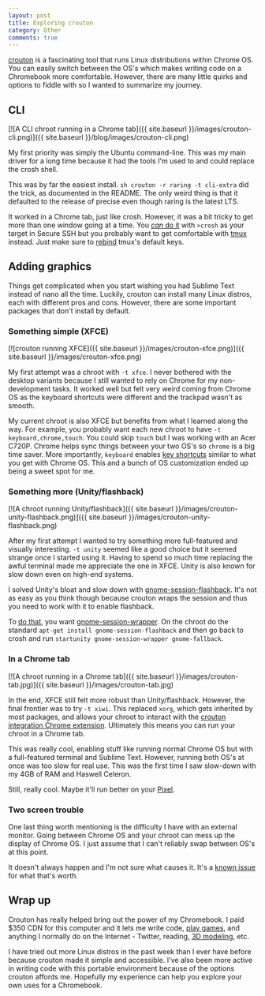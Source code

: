 ```yaml
---
layout: post
title: Exploring crouton
category: Other
comments: true
---
```


[crouton](https://github.com/dnschneid/crouton) is a fascinating tool that runs Linux distributions within Chrome OS. You can easily switch between the OS's which makes writing code on a Chromebook more comfortable. However, there are many little quirks and options to fiddle with so I wanted to summarize my journey.

## CLI

[![A CLI chroot running in a Chrome tab]({{ site.baseurl }}/images/crouton-cli.png)]({{ site.baseurl }}/blog/images/crouton-cli.png)

My first priority was simply the Ubuntu command-line. This was my main driver for a long time because it had the tools I'm used to and could replace the crosh shell.

This was by far the easiest install. `sh crouton -r raring -t cli-extra` did the trick, as documented in the README. The only weird thing is that it defaulted to the release of precise even though raring is the latest LTS.

It worked in a Chrome tab, just like crosh. However, it was a bit tricky to get more than one window going at a time. You [_can_ do it](https://github.com/adlr/croshwindow/issues/3) with `>crosh` as your target in Secure SSH but you probably want to get comfortable with [tmux](http://tmux.sourceforge.net/) instead. Just make sure to [rebind](https://github.com/JScott/configs/blob/master/dotfiles/.tmux.conf) tmux's default keys.

## Adding graphics

Things get complicated when you start wishing you had Sublime Text instead of nano all the time. Luckily, crouton can install many Linux distros, each with different pros and cons. However, there are some important packages that don't install by default.

### Something simple (XFCE)

[![crouton running XFCE]({{ site.baseurl }}/images/crouton-xfce.png)]({{ site.baseurl }}/images/crouton-xfce.png)

My first attempt was a chroot with `-t xfce`. I never bothered with the desktop variants because I still wanted to rely on Chrome for my non-development tasks. It worked well but felt very weird coming from Chrome OS as the keyboard shortcuts were different and the trackpad wasn't as smooth.

My current chroot is also XFCE but benefits from what I learned along the way. For example, you probably want each new chroot to have `-t keyboard,chrome,touch`. You could skip `touch` but I was working with an Acer C720P. Chrome helps sync things between your two OS's so `chrome` is a big time saver. More importantly, `keyboard` enables [key shortcuts](http://www.reddit.com/r/chrubuntu/comments/1rsxkd/list_of_fixes_for_xubuntu_1310_on_the_acer_c720/ch74rbg) similar to what you get with Chrome OS. This and a bunch of OS customization ended up being a sweet spot for me.

### Something more (Unity/flashback)

[![A chroot running Unity/flashback]({{ site.baseurl }}/images/crouton-unity-flashback.png)]({{ site.baseurl }}/images/crouton-unity-flashback.png)

After my first attempt I wanted to try something more full-featured and visually interesting. `-t unity` seemed like a good choice but it seemed strange once I started using it. Having to spend so much time replacing the awful terminal made me appreciate the one in XFCE. Unity is also known for slow down even on high-end systems.

I solved Unity's bloat and slow down with [gnome-session-flashback](https://wiki.gnome.org/Projects/GnomeFlashback). It's not as easy as you think though because crouton wraps the session and thus you need to work with it to enable flashback.

To [do that](https://github.com/dnschneid/crouton/issues/352), you want [gnome-session-wrapper](https://github.com/dnschneid/crouton/blob/master/chroot-bin/gnome-session-wrapper). On the chroot do the standard `apt-get install gnome-session-flashback` and then go back to crosh and run `startunity gnome-session-wrapper gnome-fallback`.

### In a Chrome tab

[![A chroot running in a Chrome tab]({{ site.baseurl }}/images/crouton-tab.jpg)]({{ site.baseurl }}/images/crouton-tab.jpg)

In the end, XFCE still felt more robust than Unity/flashback. However, the final frontier was to try `-t xiwi`. This replaced `xorg`, which gets inherited by most packages, and allows your chroot to interact with the [crouton integration Chrome extension](https://chrome.google.com/webstore/detail/crouton-integration/gcpneefbbnfalgjniomfjknbcgkbijom). Ultimately this means you can run your chroot in a Chrome tab.

This was really cool, enabling stuff like running normal Chrome OS but with a full-featured terminal and Sublime Text. However, running both OS's at once was too slow for real use. This was the first time I saw slow-down with my 4GB of RAM and Haswell Celeron.

Still, really cool. Maybe it'll run better on your [Pixel](https://www.google.com/chrome/devices/google-chromebook-pixel/).

### Two screen trouble

One last thing worth mentioning is the difficulty I have with an external monitor. Going between Chrome OS and your chroot can mess up the display of Chrome OS. I just assume that I can't reliably swap between OS's at this point.

It doesn't always happen and I'm not sure what causes it. It's a [known issue](https://github.com/dnschneid/crouton/issues/1105) for what that's worth.

## Wrap up

Crouton has really helped bring out the power of my Chromebook. I paid $350 CDN for this computer and it lets me write code, [play games](http://www.reddit.com/r/Crouton/comments/21v3t8/games_confirmed_to_work_on_acer_c720_2_gb/), and anything I normally do on the Internet - Twitter, reading, [3D modeling](https://clara.io/), etc.

I have tried out more Linux distros in the past week than I ever have before because crouton made it simple and accessible. I've also been more active in writing code with this portable environment because of the options crouton affords me. Hopefully my experience can help you explore your own uses for a Chromebook.
